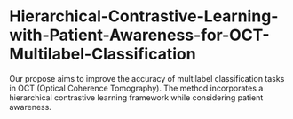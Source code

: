 # Hierarchical-Contrastive-Learning-with-Patient-Awareness-for-OCT-Multilabel-Classification
Our propose aims to improve the accuracy of multilabel classification tasks in OCT (Optical Coherence Tomography). The method incorporates a hierarchical contrastive learning framework while considering patient awareness.
